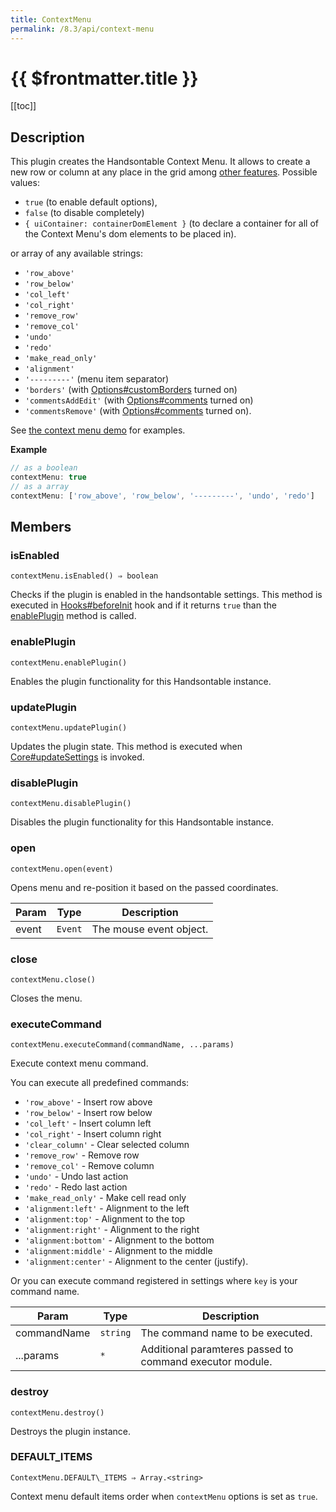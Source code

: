 ```yaml
---
title: ContextMenu
permalink: /8.3/api/context-menu
---
```


# {{ $frontmatter.title }}

[[toc]]

## Description


This plugin creates the Handsontable Context Menu. It allows to create a new row or column at any place in the
grid among [other features](https://handsontable.com/docs/demo-context-menu.html).
Possible values:
* `true` (to enable default options),
* `false` (to disable completely)
* `{ uiContainer: containerDomElement }` (to declare a container for all of the Context Menu's dom elements to be placed in).

or array of any available strings:
* `'row_above'`
* `'row_below'`
* `'col_left'`
* `'col_right'`
* `'remove_row'`
* `'remove_col'`
* `'undo'`
* `'redo'`
* `'make_read_only'`
* `'alignment'`
* `'---------'` (menu item separator)
* `'borders'` (with [Options#customBorders](Options#customBorders) turned on)
* `'commentsAddEdit'` (with [Options#comments](Options#comments) turned on)
* `'commentsRemove'` (with [Options#comments](Options#comments) turned on).

See [the context menu demo](https://handsontable.com/docs/demo-context-menu.html) for examples.


**Example**  
```js
// as a boolean
contextMenu: true
// as a array
contextMenu: ['row_above', 'row_below', '---------', 'undo', 'redo']
```

## Members
### isEnabled
`contextMenu.isEnabled() ⇒ boolean`

Checks if the plugin is enabled in the handsontable settings. This method is executed in [Hooks#beforeInit](Hooks#beforeInit)
hook and if it returns `true` than the [enablePlugin](#ContextMenu+enablePlugin) method is called.



### enablePlugin
`contextMenu.enablePlugin()`

Enables the plugin functionality for this Handsontable instance.



### updatePlugin
`contextMenu.updatePlugin()`

Updates the plugin state. This method is executed when [Core#updateSettings](Core#updateSettings) is invoked.



### disablePlugin
`contextMenu.disablePlugin()`

Disables the plugin functionality for this Handsontable instance.



### open
`contextMenu.open(event)`

Opens menu and re-position it based on the passed coordinates.


| Param | Type | Description |
| --- | --- | --- |
| event | <code>Event</code> | The mouse event object. |



### close
`contextMenu.close()`

Closes the menu.



### executeCommand
`contextMenu.executeCommand(commandName, ...params)`

Execute context menu command.

You can execute all predefined commands:
 * `'row_above'` - Insert row above
 * `'row_below'` - Insert row below
 * `'col_left'` - Insert column left
 * `'col_right'` - Insert column right
 * `'clear_column'` - Clear selected column
 * `'remove_row'` - Remove row
 * `'remove_col'` - Remove column
 * `'undo'` - Undo last action
 * `'redo'` - Redo last action
 * `'make_read_only'` - Make cell read only
 * `'alignment:left'` - Alignment to the left
 * `'alignment:top'` - Alignment to the top
 * `'alignment:right'` - Alignment to the right
 * `'alignment:bottom'` - Alignment to the bottom
 * `'alignment:middle'` - Alignment to the middle
 * `'alignment:center'` - Alignment to the center (justify).

Or you can execute command registered in settings where `key` is your command name.


| Param | Type | Description |
| --- | --- | --- |
| commandName | <code>string</code> | The command name to be executed. |
| ...params | <code>\*</code> | Additional paramteres passed to command executor module. |



### destroy
`contextMenu.destroy()`

Destroys the plugin instance.



### DEFAULT_ITEMS
`ContextMenu.DEFAULT\_ITEMS ⇒ Array.<string>`

Context menu default items order when `contextMenu` options is set as `true`.



